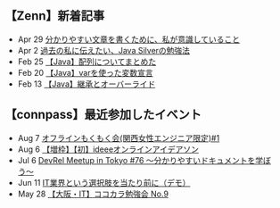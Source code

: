 ## 【Zenn】新着記事
<!-- profile updater begin: zenn -->
- Apr 29 [分かりやすい文章を書くために、私が意識していること](https://zenn.dev/miya_akari/articles/03094bfb4b2833)
- Apr 2 [過去の私に伝えたい、Java Silverの勉強法](https://zenn.dev/miya_akari/articles/830c6ba8805a64)
- Feb 25 [【Java】配列についてまとめた](https://zenn.dev/miya_akari/articles/8f03bda9313e55)
- Feb 20 [【Java】varを使った変数宣言](https://zenn.dev/miya_akari/articles/6b7af10df142eb)
- Feb 13 [【Java】継承とオーバーライド](https://zenn.dev/miya_akari/articles/21387880393fb2)
<!-- profile updater end: zenn -->

## 【connpass】最近参加したイベント
<!-- profile updater begin: connpass -->
- Aug 7 [オフラインもくもく会(関西女性エンジニア限定)#1](https://tech-woman-kansai.connpass.com/event/253897/)
- Aug 6 [【増枠】【初】ideeeオンラインアイデアソン](https://ideee.connpass.com/event/251792/)
- Jul 6 [DevRel Meetup in Tokyo #76 〜分かりやすいドキュメントを学ぼう〜](https://devrel.connpass.com/event/250808/)
- Jun 11 [IT業界という選択肢を当たり前に（デモ）](https://sister.connpass.com/event/250031/)
- May 28 [【大阪・IT】ココカラ勉強会 No.9](https://kokokara.connpass.com/event/247641/)
<!-- profile updater end: connpass -->
